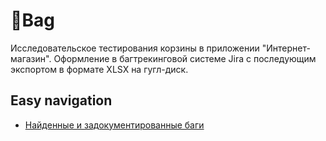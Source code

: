 # 🐞Bag

Исследовательское тестирования корзины в приложении "Интернет-магазин". Оформление в багтрекинговой системе Jira с последующим экспортом в формате XLSX на гугл-диск.
## Easy navigation

- [Найденные и задокументированные баги](https://drive.google.com/drive/folders/1vvsHPEJIkPSQqqKDC03vNMBCXgeI3JsV?usp=drive_link)
